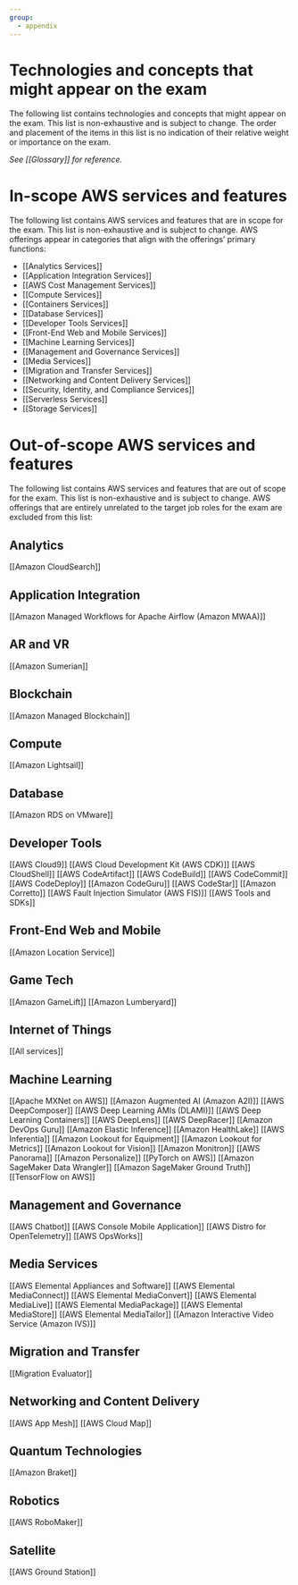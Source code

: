 ```yaml
---
group:
  - appendix
---
```


# Technologies and concepts that might appear on the exam 
The following list contains technologies and concepts that might appear on the exam. This list is non-exhaustive and is subject to change. The order and placement of the items in this list is no indication of their relative weight or importance on the exam.

_See [[Glossary]] for reference._

# In-scope AWS services and features 
The following list contains AWS services and features that are in scope for the exam. This list is non-exhaustive and is subject to change. AWS offerings appear in categories that align with the offerings’ primary functions:
- [[Analytics Services]]
- [[Application Integration Services]]
- [[AWS Cost Management Services]]
- [[Compute Services]]
- [[Containers Services]]
- [[Database Services]]
- [[Developer Tools Services]]
- [[Front-End Web and Mobile Services]]
- [[Machine Learning Services]]
- [[Management and Governance Services]]
- [[Media Services]]
- [[Migration and Transfer Services]]
- [[Networking and Content Delivery Services]]
- [[Security, Identity, and Compliance Services]]
- [[Serverless Services]]
- [[Storage Services]]
# Out-of-scope AWS services and features
The following list contains AWS services and features that are out of scope for the exam. This list is non-exhaustive and is subject to change. AWS offerings that are entirely unrelated to the target job roles for the exam are excluded from this list: 
## Analytics
[[Amazon CloudSearch]]
## Application Integration
[[Amazon Managed Workflows for Apache Airflow (Amazon MWAA)]]
## AR and VR
[[Amazon Sumerian]]
## Blockchain
[[Amazon Managed Blockchain]]
## Compute
[[Amazon Lightsail]]
## Database
[[Amazon RDS on VMware]]
## Developer Tools
[[AWS Cloud9]]
[[AWS Cloud Development Kit (AWS CDK)]]
[[AWS CloudShell]]
[[AWS CodeArtifact]]
[[AWS CodeBuild]]
[[AWS CodeCommit]]
[[AWS CodeDeploy]]
[[Amazon CodeGuru]]
[[AWS CodeStar]]
[[Amazon Corretto]]
[[AWS Fault Injection Simulator (AWS FIS)]]
[[AWS Tools and SDKs]]
## Front-End Web and Mobile
[[Amazon Location Service]]
## Game Tech
[[Amazon GameLift]]
[[Amazon Lumberyard]]
## Internet of Things
[[All services]]
## Machine Learning
[[Apache MXNet on AWS]]
[[Amazon Augmented AI (Amazon A2I)]]
[[AWS DeepComposer]]
[[AWS Deep Learning AMIs (DLAMI)]]
[[AWS Deep Learning Containers]]
[[AWS DeepLens]]
[[AWS DeepRacer]]
[[Amazon DevOps Guru]]
[[Amazon Elastic Inference]]
[[Amazon HealthLake]]
[[AWS Inferentia]]
[[Amazon Lookout for Equipment]]
[[Amazon Lookout for Metrics]]
[[Amazon Lookout for Vision]]
[[Amazon Monitron]]
[[AWS Panorama]]
[[Amazon Personalize]]
[[PyTorch on AWS]]
[[Amazon SageMaker Data Wrangler]]
[[Amazon SageMaker Ground Truth]]
[[TensorFlow on AWS]]
## Management and Governance
[[AWS Chatbot]]
[[AWS Console Mobile Application]]
[[AWS Distro for OpenTelemetry]]
[[AWS OpsWorks]]
## Media Services
[[AWS Elemental Appliances and Software]]
[[AWS Elemental MediaConnect]]
[[AWS Elemental MediaConvert]]
[[AWS Elemental MediaLive]]
[[AWS Elemental MediaPackage]]
[[AWS Elemental MediaStore]]
[[AWS Elemental MediaTailor]]
[[Amazon Interactive Video Service (Amazon IVS)]]
## Migration and Transfer
[[Migration Evaluator]]
## Networking and Content Delivery
[[AWS App Mesh]]
[[AWS Cloud Map]]
## Quantum Technologies
[[Amazon Braket]]
## Robotics
[[AWS RoboMaker]]
## Satellite
[[AWS Ground Station]]